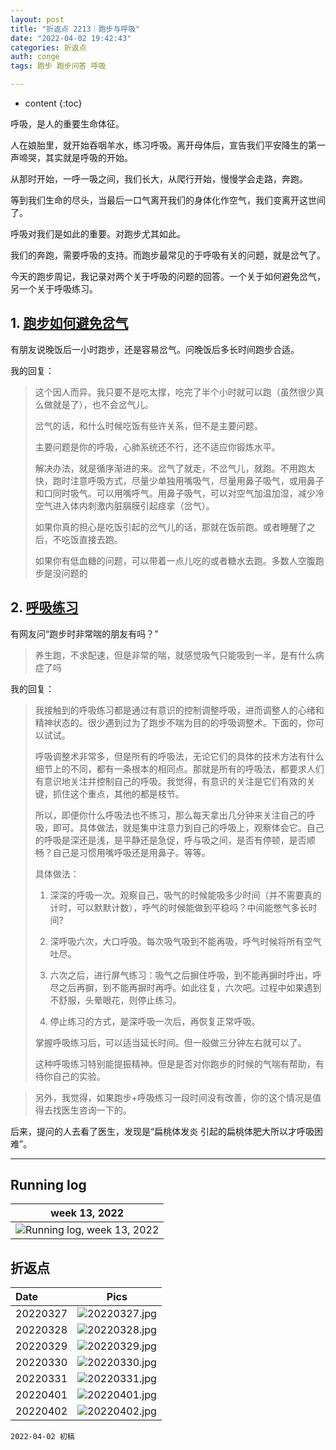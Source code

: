 ```yaml
---
layout: post
title: "折返点 2213｜跑步与呼吸"
date: "2022-04-02 19:42:43"
categories: 折返点
auth: conge
tags: 跑步 跑步问答 呼吸

---
```

* content
{:toc}

呼吸，是人的重要生命体征。

人在娘胎里，就开始吞咽羊水，练习呼吸。离开母体后，宣告我们平安降生的第一声啼哭，其实就是呼吸的开始。

从那时开始，一呼一吸之间，我们长大，从爬行开始，慢慢学会走路，奔跑。

等到我们生命的尽头，当最后一口气离开我们的身体化作空气，我们变离开这世间了。

呼吸对我们是如此的重要。对跑步尤其如此。

我们的奔跑，需要呼吸的支持。而跑步最常见的于呼吸有关的问题，就是岔气了。

今天的跑步周记，我记录对两个关于呼吸的问题的回答。一个关于如何避免岔气，另一个关于呼吸练习。




## 1. [跑步如何避免岔气](https://douc.cc/3A7Eq6)

有朋友说晚饭后一小时跑步，还是容易岔气。问晚饭后多长时间跑步合适。

我的回复：

> 这个因人而异。我只要不是吃太撑，吃完了半个小时就可以跑（虽然很少真么做就是了），也不会岔气儿。
>
> 岔气的话，和什么时候吃饭有些许关系，但不是主要问题。
>
> 主要问题是你的呼吸，心肺系统还不行，还不适应你锻炼水平。
>
> 解决办法，就是循序渐进的来。岔气了就走，不岔气儿，就跑。不用跑太快，跑时注意呼吸方式，尽量少单独用嘴吸气，尽量用鼻子吸气，或用鼻子和口同时吸气。可以用嘴呼气。用鼻子吸气，可以对空气加温加湿，减少冷空气进入体内刺激内脏膈膜引起痉挛（岔气）。
>
> 如果你真的担心是吃饭引起的岔气儿的话，那就在饭前跑。或者睡醒了之后，不吃饭直接去跑。
>
> 如果你有低血糖的问题，可以带着一点儿吃的或者糖水去跑。多数人空腹跑步是没问题的

## 2. [呼吸练习](https://douc.cc/0vSB50)

有网友问“跑步时非常喘的朋友有吗？”

> 养生跑，不求配速，但是非常的喘，就感觉吸气只能吸到一半，是有什么病症了吗

我的回复：

> 我接触到的呼吸练习都是通过有意识的控制调整呼吸，进而调整人的心绪和精神状态的。很少遇到过为了跑步不喘为目的的呼吸调整术。下面的，你可以试试。
>
> 呼吸调整术非常多，但是所有的呼吸法，无论它们的具体的技术方法有什么细节上的不同，都有一条根本的相同点。那就是所有的呼吸法，都要求人们有意识地关注并控制自己的呼吸。我觉得，有意识的关注是它们有效的关键，抓住这个重点，其他的都是枝节。
>
> 所以，即便你什么呼吸法也不练习，那么每天拿出几分钟来关注自己的呼吸，即可。具体做法，就是集中注意力到自己的呼吸上，观察体会它。自己的呼吸是深还是浅，是平静还是急促，呼与吸之间，是否有停顿，是否顺畅？自己是习惯用嘴呼吸还是用鼻子。等等。
>
> 具体做法：
> 1. 深深的呼吸一次。观察自己，吸气的时候能吸多少时间（并不需要真的计时，可以默默计数），呼气的时候能做到平稳吗？中间能憋气多长时间?
>
> 2. 深呼吸六次，大口呼吸。每次吸气吸到不能再吸，呼气时候将所有空气吐尽。
>
> 3. 六次之后，进行屏气练习：吸气之后摒住呼吸，到不能再摒时呼出，呼尽之后再摒，到不能再摒时再呼。如此往复，六次吧。过程中如果遇到不舒服，头晕眼花，则停止练习。
>
> 4. 停止练习的方式，是深呼吸一次后，再恢复正常呼吸。
>
> 掌握呼吸练习后，可以适当延长时间。但一般做三分钟左右就可以了。
>
> 这种呼吸练习特别能提振精神。但是是否对你跑步的时候的气喘有帮助，有待你自己的实验。

> 另外，我觉得，如果跑步+呼吸练习一段时间没有改善，你的这个情况是值得去找医生咨询一下的。

后来，提问的人去看了医生，发现是“扁桃体发炎 引起的扁桃体肥大所以才呼吸困难”。


----

## Running log

|week 13, 2022|
|:----:|
|![Running log, week 13, 2022](/assets/images/折返点/2022_wk13.png)|


## 折返点

|Date|Pics|
|:----|:----:|
|20220327|![20220327.jpg](/assets/images/折返点/20220327.jpg)  |
|20220328|![20220328.jpg](/assets/images/折返点/20220328.jpg)  |
|20220329|![20220329.jpg](/assets/images/折返点/20220329.jpg)  |
|20220330|![20220330.jpg](/assets/images/折返点/20220330.jpg)  |
|20220331|![20220331.jpg](/assets/images/折返点/20220331.jpg)  |
|20220401|![20220401.jpg](/assets/images/折返点/20220401.jpg)  |
|20220402|![20220402.jpg](/assets/images/折返点/20220402.jpg)  |


```
2022-04-02 初稿
```

